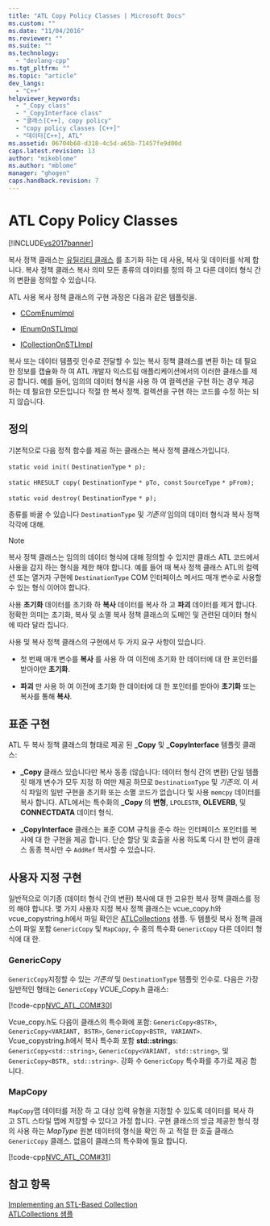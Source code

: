 ```yaml
---
title: "ATL Copy Policy Classes | Microsoft Docs"
ms.custom: ""
ms.date: "11/04/2016"
ms.reviewer: ""
ms.suite: ""
ms.technology: 
  - "devlang-cpp"
ms.tgt_pltfrm: ""
ms.topic: "article"
dev_langs: 
  - "C++"
helpviewer_keywords: 
  - "_Copy class"
  - "_CopyInterface class"
  - "클래스[C++], copy policy"
  - "copy policy classes [C++]"
  - "데이터[C++], ATL"
ms.assetid: 06704b68-d318-4c5d-a65b-71457fe9d00d
caps.latest.revision: 13
author: "mikeblome"
ms.author: "mblome"
manager: "ghogen"
caps.handback.revision: 7
---
```

# ATL Copy Policy Classes
[!INCLUDE[vs2017banner](../assembler/inline/includes/vs2017banner.md)]

복사 정책 클래스는  [유틸리티 클래스](../atl/utility-classes.md) 를 초기화 하는 데 사용, 복사 및 데이터를 삭제 합니다.  복사 정책 클래스 복사 의미 모든 종류의 데이터를 정의 하 고 다른 데이터 형식 간의 변환을 정의할 수 있습니다.  
  
 ATL 사용 복사 정책 클래스의 구현 과정은 다음과 같은 템플릿을.  
  
-   [CComEnumImpl](../atl/reference/ccomenumimpl-class.md)  
  
-   [IEnumOnSTLImpl](../atl/reference/ienumonstlimpl-class.md)  
  
-   [ICollectionOnSTLImpl](../atl/reference/icollectiononstlimpl-class.md)  
  
 복사 또는 데이터 템플릿 인수로 전달할 수 있는 복사 정책 클래스를 변환 하는 데 필요한 정보를 캡슐화 하 여 ATL 개발자 익스트림 애플리케이션에서의 이러한 클래스를 제공 합니다.  예를 들어, 임의의 데이터 형식을 사용 하 여 컬렉션을 구현 하는 경우 제공 하는 데 필요한 모든입니다 적절 한 복사 정책. 컬렉션을 구현 하는 코드를 수정 하는 되지 않습니다.  
  
## 정의  
 기본적으로 다음 정적 함수를 제공 하는 클래스는 복사 정책 클래스가입니다.  
  
 `static void init(` `DestinationType` `* p);`  
  
 `static HRESULT copy(` `DestinationType` `* pTo, const`  `SourceType` `* pFrom);`  
  
 `static void destroy(` `DestinationType` `* p);`  
  
 종류를 바꿀 수 있습니다 `DestinationType` 및  *기존의* 임의의 데이터 형식과 복사 정책 각각에 대해.  
  
> [!NOTE]
>  복사 정책 클래스는 임의의 데이터 형식에 대해 정의할 수 있지만 클래스 ATL 코드에서 사용을 감지 하는 형식을 제한 해야 합니다.  예를 들어 때 복사 정책 클래스 ATL의 컬렉션 또는 열거자 구현에 `DestinationType` COM 인터페이스 메서드 매개 변수로 사용할 수 있는 형식 이어야 합니다.  
  
 사용  **초기화** 데이터를 초기화 하  **복사** 데이터를 복사 하 고  **파괴** 데이터를 제거 합니다.  정확한 의미는 초기화, 복사 및 소멸 복사 정책 클래스의 도메인 및 관련된 데이터 형식에 따라 달라 집니다.  
  
 사용 및 복사 정책 클래스의 구현에서 두 가지 요구 사항이 있습니다.  
  
-   첫 번째 매개 변수를  **복사** 를 사용 하 여 이전에 초기화 한 데이터에 대 한 포인터를 받아야만  **초기화**.  
  
-   **파괴** 만 사용 하 여 이전에 초기화 한 데이터에 대 한 포인터를 받아야  **초기화** 또는 복사를 통해  **복사**.  
  
## 표준 구현  
 ATL 두 복사 정책 클래스의 형태로 제공 된  **\_Copy** 및  **\_CopyInterface** 템플릿 클래스:  
  
-   **\_Copy** 클래스 있습니다만 복사 동종 \(않습니다: 데이터 형식 간의 변환\) 단일 템플릿 매개 변수가 모두 지정 하 여만 제공 하므로 `DestinationType` 및  *기존의*.  이 서식 파일의 일반 구현을 초기화 또는 소멸 코드가 없습니다 및 사용 `memcpy` 데이터를 복사 합니다.  ATL에서는 특수화의  **\_Copy** 의  **변형**, `LPOLESTR`,  **OLEVERB**, 및  **CONNECTDATA** 데이터 형식.  
  
-   **\_CopyInterface** 클래스는 표준 COM 규칙을 준수 하는 인터페이스 포인터를 복사에 대 한 구현을 제공 합니다.  단순 할당 및 호출을 사용 하도록 다시 한 번이 클래스 동종 복사만 수 `AddRef` 복사할 수 있습니다.  
  
## 사용자 지정 구현  
 일반적으로 이기종 \(데이터 형식 간의 변환\) 복사에 대 한 고유한 복사 정책 클래스를 정의 해야 합니다.  몇 가지 사용자 지정 복사 정책 클래스는 vcue\_copy.h와 vcue\_copystring.h에서 파일 확인은  [ATLCollections](../top/visual-cpp-samples.md) 샘플.  두 템플릿 복사 정책 클래스이 파일 포함 `GenericCopy` 및 `MapCopy`, 수 중의 특수화 `GenericCopy` 다른 데이터 형식에 대 한.  
  
### GenericCopy  
 `GenericCopy`지정할 수 있는  *기존의* 및 `DestinationType` 템플릿 인수로.  다음은 가장 일반적인 형태는 `GenericCopy` VCUE\_Copy.h 클래스:  
  
 [!code-cpp[NVC_ATL_COM#30](../atl/codesnippet/CPP/atl-copy-policy-classes_1.h)]  
  
 Vcue\_copy.h도 다음이 클래스의 특수화에 포함: `GenericCopy<BSTR>`, `GenericCopy<VARIANT, BSTR>`, `GenericCopy<BSTR, VARIANT>`.  Vcue\_copystring.h에서 복사 특수화 포함  **std::string**s: `GenericCopy<std::string>`, `GenericCopy<VARIANT, std::string>`, 및 `GenericCopy<BSTR, std::string>`.  강화 수 `GenericCopy` 특수화를 추가로 제공 합니다.  
  
### MapCopy  
 `MapCopy`맵 데이터를 저장 하 고 대상 입력 유형을 지정할 수 있도록 데이터를 복사 하 고 STL 스타일 맵에 저장할 수 있다고 가정 합니다.  구현 클래스의 방금 제공한 형식 정의 사용 하는  *MapType* 원본 데이터의 형식을 확인 하 고 적절 한 호출 클래스 `GenericCopy` 클래스.  없음이 클래스의 특수화에 필요 합니다.  
  
 [!code-cpp[NVC_ATL_COM#31](../atl/codesnippet/CPP/atl-copy-policy-classes_2.h)]  
  
## 참고 항목  
 [Implementing an STL\-Based Collection](../atl/implementing-an-stl-based-collection.md)   
 [ATLCollections 샘플](../top/visual-cpp-samples.md)